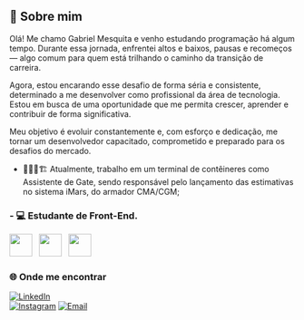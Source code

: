 ## 🚀 Sobre mim
Olá! Me chamo Gabriel Mesquita e venho estudando programação há algum tempo. Durante essa jornada, enfrentei altos e baixos, pausas e recomeços — algo comum para quem está trilhando o caminho da transição de carreira.

Agora, estou encarando esse desafio de forma séria e consistente, determinado a me desenvolver como profissional da área de tecnologia. Estou em busca de uma oportunidade que me permita crescer, aprender e contribuir de forma significativa.

Meu objetivo é evoluir constantemente e, com esforço e dedicação, me tornar um desenvolvedor capacitado, comprometido e preparado para os desafios do mercado.


- 👷🏽‍♂️🏗️ Atualmente, trabalho em um terminal de contêineres como Assistente de Gate, sendo responsável pelo lançamento das estimativas no sistema iMars, do armador CMA/CGM;

### - 💻 Estudante de Front-End.

<img src="https://cdn.jsdelivr.net/gh/devicons/devicon/icons/html5/html5-original.svg" width="40" height="40"/> &nbsp;
<img src="https://cdn.jsdelivr.net/gh/devicons/devicon/icons/css3/css3-original.svg" width="40" height="40"/> &nbsp;
<img src="https://cdn.jsdelivr.net/gh/devicons/devicon/icons/javascript/javascript-original.svg" width="40" height="40"/>

### 🌐 Onde me encontrar

[![LinkedIn](https://img.shields.io/badge/LinkedIn-0077B5?style=for-the-badge&logo=linkedin&logoColor=white)](https://www.linkedin.com/in/realgabrielou/)  
[![Instagram](https://img.shields.io/badge/Instagram-E4405F?style=for-the-badge&logo=instagram&logoColor=white)](https://www.instagram.com/realgabrielou_)
[![Email](https://img.shields.io/badge/Email-D14836?style=for-the-badge&logo=gmail&logoColor=white)](mailto:mesquitawh@gmail.com)



